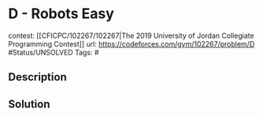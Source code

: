 # D - Robots Easy

contest: [[CFICPC/102267/102267|The 2019 University of Jordan Collegiate Programming Contest]]
url: https://codeforces.com/gym/102267/problem/D
#Status/UNSOLVED
Tags: #

## Description

## Solution

